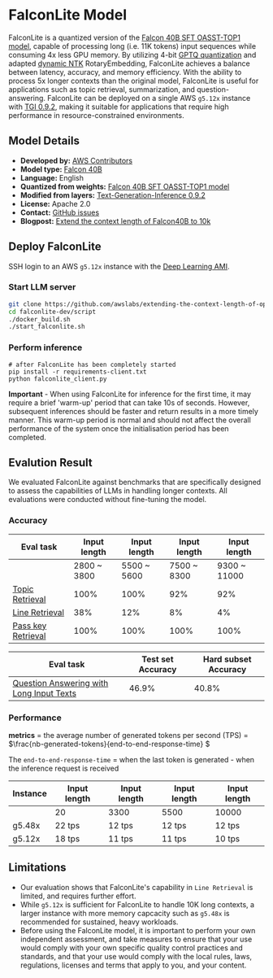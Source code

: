 # FalconLite Model

FalconLite is a quantized version of the [Falcon 40B SFT OASST-TOP1 model](https://huggingface.co/OpenAssistant/falcon-40b-sft-top1-560), capable of processing long (i.e. 11K tokens) input sequences while consuming 4x less GPU memory. By utilizing 4-bit [GPTQ quantization](https://github.com/PanQiWei/AutoGPTQ) and adapted [dynamic NTK](https://www.reddit.com/r/LocalLLaMA/comments/14mrgpr/dynamically_scaled_rope_further_increases/) RotaryEmbedding, FalconLite achieves a balance between latency, accuracy, and memory efficiency. With the ability to process 5x longer contexts than the original model, FalconLite is useful for applications such as topic retrieval, summarization, and question-answering. FalconLite can be deployed on a single AWS `g5.12x` instance with [TGI 0.9.2](https://github.com/huggingface/text-generation-inference/tree/v0.9.2), making it suitable for applications that require high performance in resource-constrained environments.

## Model Details

- **Developed by:** [AWS Contributors](https://github.com/orgs/aws-samples/teams/aws-prototype-ml-apac)
- **Model type:** [Falcon 40B](https://huggingface.co/tiiuae/falcon-40b)
- **Language:** English
- **Quantized from weights:** [Falcon 40B SFT OASST-TOP1 model](https://huggingface.co/OpenAssistant/falcon-40b-sft-top1-560)
- **Modified from layers:** [Text-Generation-Inference 0.9.2](https://github.com/huggingface/text-generation-inference/tree/v0.9.2)
- **License:** Apache 2.0
- **Contact:** [GitHub issues](https://github.com/awslabs/extending-the-context-length-of-open-source-llms/issues)
- **Blogpost:** [Extend the context length of Falcon40B to 10k](https://medium.com/@chenwuperth/extend-the-context-length-of-falcon40b-to-10k-85d81d32146f)

## Deploy FalconLite ##
SSH login to an AWS `g5.12x` instance with the [Deep Learning AMI](https://aws.amazon.com/releasenotes/aws-deep-learning-ami-gpu-pytorch-2-0-ubuntu-20-04/).

### Start LLM server
```bash
git clone https://github.com/awslabs/extending-the-context-length-of-open-source-llms.git falconlite-dev
cd falconlite-dev/script
./docker_build.sh
./start_falconlite.sh
```
### Perform inference
```
# after FalconLite has been completely started
pip install -r requirements-client.txt
python falconlite_client.py
```
**Important** - When using FalconLite for inference for the first time, it may require a brief 'warm-up' period that can take 10s of seconds. However, subsequent inferences should be faster and return results in a more timely manner. This warm-up period is normal and should not affect the overall performance of the system once the initialisation period has been completed.

## Evalution Result ##
We evaluated FalconLite against benchmarks that are specifically designed to assess the capabilities of LLMs in handling longer contexts. All evaluations were conducted without fine-tuning the model.

### Accuracy ###
|Eval task|Input length| Input length | Input length| Input length|
|----------|-------------|-------------|------------|-----------|
|          | 2800 ~ 3800| 5500 ~ 5600 |7500 ~ 8300 | 9300 ~ 11000 |
| [Topic Retrieval](https://lmsys.org/blog/2023-06-29-longchat/)    | 100%        | 100%       | 92%      | 92%     |
| [Line Retrieval](https://lmsys.org/blog/2023-06-29-longchat/#longeval-results)     | 38%         | 12%        |  8%      |  4%     |
| [Pass key Retrieval](https://github.com/epfml/landmark-attention/blob/main/llama/run_test.py#L101) | 100%        | 100%       | 100%      | 100%     |

|Eval task| Test set Accuracy | Hard subset Accuracy|
|----------|-------------|-------------|
| [Question Answering with Long Input Texts](https://nyu-mll.github.io/quality/) | 46.9% | 40.8% |

### Performance ###
**metrics** = the average number of generated tokens per second (TPS) = $\frac{nb-generated-tokens}{end-to-end-response-time} $

The `end-to-end-response-time` = when the last token is generated - when the inference request is received 

|Instance| Input length | Input length| Input length|Input length|
|----------|-------------|-------------|------------|------------|
|      |     20 | 3300 | 5500 |10000 |
| g5.48x  | 22 tps | 12 tps | 12 tps | 12 tps |
| g5.12x  | 18 tps | 11 tps | 11 tps | 10 tps |

## Limitations ##
* Our evaluation shows that FalconLite's capability in `Line Retrieval` is limited, and requires further effort.
* While `g5.12x` is sufficient for FalconLite to handle 10K long contexts, a larger instance with more memory capcacity such as `g5.48x` is recommended for sustained, heavy workloads.
* Before using the FalconLite model, it is important to perform your own independent assessment, and take measures to ensure that your use would comply with your own specific quality control practices and standards, and that your use would comply with the local rules, laws, regulations, licenses and terms that apply to you, and your content.